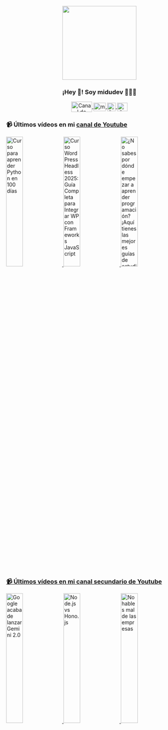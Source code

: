 <p align="center" width="300">
   <img align="center" width="200" src="https://user-images.githubusercontent.com/1561955/106762302-fda9de00-6635-11eb-99be-3ef744e60c0e.png" />
   <h3 align="center">¡Hey 👋! Soy midudev 👨🏻‍💻</h3>
</p>

<p align="center">
   <a href="https://twitch.tv/midudev" target="blank">
    <img align="center" src="https://upload.wikimedia.org/wikipedia/commons/c/ce/Twitch_logo_2019.svg" alt="Canal de Twitch de midudev" height="28px" width="56px" />
  </a>
  <span style="width: 8px;"> </span>
   <a href="https://youtube.com/midudev" target="blank">
    <img align="center" src="https://upload.wikimedia.org/wikipedia/commons/0/09/YouTube_full-color_icon_%282017%29.svg" alt="midudev" height="23px" width="33px" />
  </a>
  <span style="width: 8px;"> </span>
  <a href="https://instagram.com/midu.dev" target="blank">
    <img align="center" src="https://upload.wikimedia.org/wikipedia/commons/e/e7/Instagram_logo_2016.svg" alt="Canal de Instagram de midu.dev" height="23px" width="23px" />
  </a>
  <span style="width: 8px;"> </span>
  <a href="https://twitter.com/midudev" target="blank">
    <img align="center" src="https://upload.wikimedia.org/wikipedia/commons/thumb/6/6f/Logo_of_Twitter.svg/2491px-Logo_of_Twitter.svg.png" alt="Canal de Twitter de midudev" height="23px" width="28px" />
  </a>
</p>

### 📹 Últimos vídeos en mi [canal de Youtube](https://youtube.com/midudev?sub_confirmation=1)

<a href='https://youtu.be/vObqezA3YnQ' target='_blank'>
  <img width='30%' src='https://img.youtube.com/vi/vObqezA3YnQ/mqdefault.jpg' alt='Curso para aprender Python en 100 días' />
</a>
<a href='https://youtu.be/145_QaxIy5I' target='_blank'>
  <img width='30%' src='https://img.youtube.com/vi/145_QaxIy5I/mqdefault.jpg' alt='Curso WordPress Headless 2025: Guía Completa para Integrar WP con Frameworks JavaScript' />
</a>
<a href='https://youtu.be/b2H6RC56XLo' target='_blank'>
  <img width='30%' src='https://img.youtube.com/vi/b2H6RC56XLo/mqdefault.jpg' alt='¿No sabes por dónde empezar a aprender programación? ¡Aquí tienes las mejores guías de estudio.

Est' />
</a>

### 📹 Últimos vídeos en mi [canal secundario de Youtube](https://youtube.com/midulive?sub_confirmation=1)

<a href='https://youtu.be/EVRzSmf2EzA' target='_blank'>
  <img width='30%' src='https://img.youtube.com/vi/EVRzSmf2EzA/mqdefault.jpg' alt='Google acaba de lanzar Gemini 2.0' />
</a>
<a href='https://youtu.be/HWO2CoZiaxs' target='_blank'>
  <img width='30%' src='https://img.youtube.com/vi/HWO2CoZiaxs/mqdefault.jpg' alt='Node.js vs Hono.js' />
</a>
<a href='https://youtu.be/m82IeOmOwRQ' target='_blank'>
  <img width='30%' src='https://img.youtube.com/vi/m82IeOmOwRQ/mqdefault.jpg' alt='No hables mal de las empresas' />
</a>